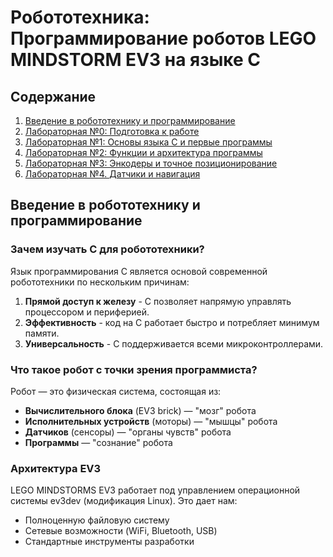# Робототехника: Программирование роботов LEGO MINDSTORM EV3 на языке C

## Содержание

1. [Введение в робототехнику и программирование](#введение-в-робототехнику-и-программирование)
2. [Лабораторная №0: Подготовка к работе](labs/0_Подготовка_к_работе.md)
3. [Лабораторная №1: Основы языка C и первые программы](labs/1_Основы_языка_C_и_первые_программы.md)
4. [Лабораторная №2: Функции и архитектура программы](labs/2_Функции_и_архитектура_программы.md)
5. [Лабораторная №3: Энкодеры и точное позиционирование](labs/3_Энкодеры_и_точное_позиционирование.md)
6. [Лабораторная №4. Датчики и навигация](labs/4_Датчики_и_навигация.md)

## Введение в робототехнику и программирование

### Зачем изучать C для робототехники?

Язык программирования C является основой современной робототехники по нескольким причинам:

  1. **Прямой доступ к железу** - C позволяет напрямую управлять процессором и периферией.
  2. **Эффективность** - код на C работает быстро и потребляет минимум памяти.
  3. **Универсальность** - C поддерживается всеми микроконтроллерами.

### Что такое робот с точки зрения программиста?

Робот — это физическая система, состоящая из:

- **Вычислительного блока** (EV3 brick) — "мозг" робота
- **Исполнительных устройств** (моторы) — "мышцы" робота
- **Датчиков** (сенсоры) — "органы чувств" робота
- **Программы** — "сознание" робота

### Архитектура EV3

LEGO MINDSTORMS EV3 работает под управлением операционной системы ev3dev (модификация Linux). Это дает нам:

- Полноценную файловую систему
- Сетевые возможности (WiFi, Bluetooth, USB)
- Стандартные инструменты разработки
